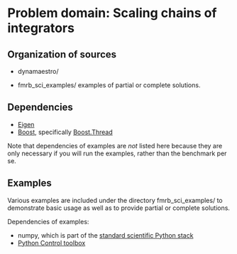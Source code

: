Problem domain: Scaling chains of integrators
=============================================

Organization of sources
-----------------------

* dynamaestro/

* fmrb_sci_examples/ examples of partial or complete solutions.


Dependencies
------------

* [Eigen](http://eigen.tuxfamily.org)
* [Boost](http://www.boost.org), specifically [Boost.Thread](http://www.boost.org/libs/thread/)

Note that dependencies of examples are *not* listed here because they are only
necessary if you will run the examples, rather than the benchmark per se.


Examples
--------

Various examples are included under the directory fmrb_sci_examples/ to
demonstrate basic usage as well as to provide partial or complete solutions.

Dependencies of examples:

* numpy, which is part of the [standard scientific Python stack](http://www.scipy.org/stackspec.html)
* [Python Control toolbox](https://github.com/python-control/python-control)
